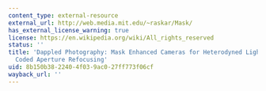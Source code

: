 ```yaml
---
content_type: external-resource
external_url: http://web.media.mit.edu/~raskar/Mask/
has_external_license_warning: true
license: https://en.wikipedia.org/wiki/All_rights_reserved
status: ''
title: 'Dappled Photography: Mask Enhanced Cameras for Heterodyned Light Fields and
  Coded Aperture Refocusing'
uid: 8b150b38-2240-4f03-9ac0-27ff773f06cf
wayback_url: ''
---
```

